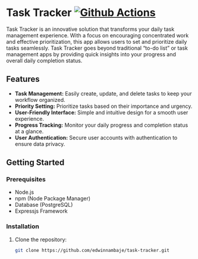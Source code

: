 # Task Tracker [![Github Actions](https://github.com/edwinnambaje/Task-Tracker/actions/workflows/action.yml/badge.svg)](https://github.com/edwinnambaje/Task-Tracker/actions/workflows/action.yml)

Task Tracker is an innovative solution that transforms your daily task management experience. With a focus on encouraging concentrated work and effective prioritization, this app allows users to set and prioritize daily tasks seamlessly. Task Tracker goes beyond traditional “to-do list” or task management apps by providing quick insights into your progress and overall daily completion status.

## Features

- **Task Management:** Easily create, update, and delete tasks to keep your workflow organized.
- **Priority Setting:** Prioritize tasks based on their importance and urgency.
- **User-Friendly Interface:** Simple and intuitive design for a smooth user experience.
- **Progress Tracking:** Monitor your daily progress and completion status at a glance.
- **User Authentication:** Secure user accounts with authentication to ensure data privacy.

## Getting Started

### Prerequisites

- Node.js
- npm (Node Package Manager)
- Database (PostgreSQL)
- Expressjs Framework

### Installation

1. Clone the repository:

   ```bash
   git clone https://github.com/edwinnambaje/task-tracker.git
